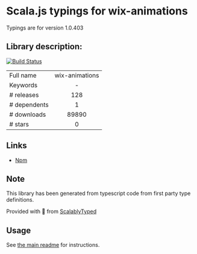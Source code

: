 
# Scala.js typings for wix-animations

Typings are for version 1.0.403

## Library description:
[![Build Status](https://travis-ci.org/wix/wix-animations.svg?branch=master)](https://travis-ci.org/wix/wix-animations)

|                    |                 |
| ------------------ | :-------------: |
| Full name          | wix-animations |
| Keywords           | - |
| # releases         | 128 |
| # dependents       | 1 |
| # downloads        | 89890 |
| # stars            | 0 |

## Links
- [Npm](https://www.npmjs.com/package/wix-animations)
    


## Note
This library has been generated from typescript code from first party type definitions.

Provided with :purple_heart: from [ScalablyTyped](https://github.com/oyvindberg/ScalablyTyped)

## Usage
See [the main readme](../../readme.md) for instructions.


